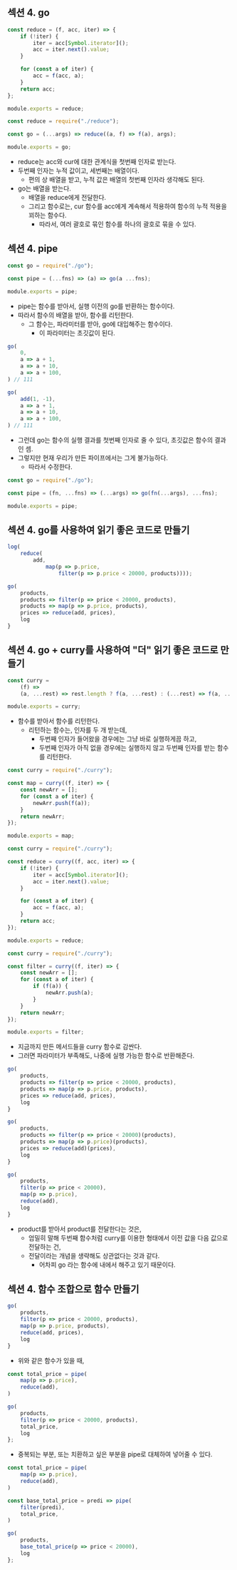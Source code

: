 ## 섹션 4. go

```jsx
const reduce = (f, acc, iter) => {
    if (!iter) {
        iter = acc[Symbol.iterator]();
        acc = iter.next().value;
    }

    for (const a of iter) {
        acc = f(acc, a);
    }
    return acc;
};

module.exports = reduce;
```

```jsx
const reduce = require("./reduce");

const go = (...args) => reduce((a, f) => f(a), args);

module.exports = go;
```

- reduce는 acc와 cur에 대한 관계식을 첫번째 인자로 받는다.
- 두번째 인자는 누적 값이고, 세번째는 배열이다.
    - 편의 상 배열을 받고, 누적 값은 배열의 첫번째 인자라 생각해도 된다.
- go는 배열을 받는다.
    - 배열을 reduce에게 전달한다.
    - 그리고 함수로는, cur 함수를 acc에게 계속해서 적용하여 함수의 누적 적용을 꾀하는 함수다.
        - 따라서, 여러 괄호로 묶인 함수를 하나의 괄호로 묶을 수 있다.

## 섹션 4. pipe

```jsx
const go = require("./go");

const pipe = (...fns) => (a) => go(a ...fns);

module.exports = pipe;
```

- pipe는 함수를 받아서, 실행 이전의 go를 반환하는 함수이다.
- 따라서 함수의 배열을 받아, 함수를 리턴한다.
    - 그 함수는, 파라미터를 받아, go에 대입해주는 함수이다.
        - 이 파라미터는 초깃값이 된다.

```jsx
go(
	0,
	a => a + 1,
	a => a + 10,
	a => a + 100,
) // 111
```

```jsx
go(
	add(1, -1),
	a => a + 1,
	a => a + 10,
	a => a + 100,
) // 111
```

- 그런데 go는 함수의 실행 결과를 첫번째 인자로 줄 수 있다, 초깃값은 함수의 결과인 셈.
- 그렇지만 현재 우리가 만든 파이프에서는 그게 불가능하다.
    - 따라서 수정한다.

```jsx
const go = require("./go");

const pipe = (fn, ...fns) => (...args) => go(fn(...args), ...fns);

module.exports = pipe;
```

## 섹션 4. go를 사용하여 읽기 좋은 코드로 만들기

```jsx
log(
	reduce(
		add,
			map(p => p.price,
				filter(p => p.price < 20000, products))));
```

```jsx
go(
	products,
	products => filter(p => price < 20000, products),
	products => map(p => p.price, products),
	prices => reduce(add, prices),
	log
}
```

## 섹션 4. go + curry를 사용하여 "더" 읽기 좋은 코드로 만들기

```jsx
const curry =
    (f) =>
    (a, ...rest) => rest.length ? f(a, ...rest) : (...rest) => f(a, ...rest);

module.exports = curry;
```

- 함수를 받아서 함수를 리턴한다.
    - 리턴하는 함수는, 인자를 두 개 받는데,
        - 두번째 인자가 들어왔을 경우에는 그냥 바로 실행하게끔 하고,
        - 두번째 인자가 아직 없을 경우에는 실행하지 않고 두번째 인자를 받는 함수를 리턴한다.

```jsx
const curry = require("./curry");

const map = curry((f, iter) => {
    const newArr = [];
    for (const a of iter) {
        newArr.push(f(a));
    }
    return newArr;
});

module.exports = map;
```

```jsx
const curry = require("./curry");

const reduce = curry((f, acc, iter) => {
    if (!iter) {
        iter = acc[Symbol.iterator]();
        acc = iter.next().value;
    }

    for (const a of iter) {
        acc = f(acc, a);
    }
    return acc;
});

module.exports = reduce;
```

```jsx
const curry = require("./curry");

const filter = curry((f, iter) => {
    const newArr = [];
    for (const a of iter) {
        if (f(a)) {
            newArr.push(a);
        }
    }
    return newArr;
});

module.exports = filter;
```

- 지금까지 만든 메서드들을 curry 함수로 감싼다.
- 그러면 파라미터가 부족해도, 나중에 실행 가능한 함수로 반환해준다.

```jsx
go(
	products,
	products => filter(p => price < 20000, products),
	products => map(p => p.price, products),
	prices => reduce(add, prices),
	log
}
```

```jsx
go(
	products,
	products => filter(p => price < 20000)(products),
	products => map(p => p.price)(products),
	prices => reduce(add)(prices),
	log
}
```

```jsx
go(
	products,
	filter(p => price < 20000),
	map(p => p.price),
	reduce(add),
	log
}
```

- product를 받아서 product를 전달한다는 것은,
    - 엄밀히 말해 두번째 함수처럼 curry를 이용한 형태에서 이전 값을 다음 값으로 전달하는 건,
    - 전달이라는 개념을 생략해도 상관없다는 것과 같다.
        - 어차피 go 라는 함수에 내에서 해주고 있기 때문이다.

## 섹션 4. 함수 조합으로 함수 만들기

```jsx
go(
	products,
	filter(p => price < 20000, products),
	map(p => p.price, products),
	reduce(add, prices),
	log
}
```

- 위와 같은 함수가 있을 때,

```jsx
const total_price = pipe(
	map(p => p.price),
	reduce(add),
)

go(
	products,
	filter(p => price < 20000, products),
	total_price,
	log
};
```

- 중복되는 부분, 또는 치환하고 싶은 부분을 pipe로 대체하여 넣어줄 수 있다.

```jsx
const total_price = pipe(
	map(p => p.price),
	reduce(add),
)

const base_total_price = predi => pipe(
	filter(predi),
	total_price,
)

go(
	products,
	base_total_price(p => price < 20000),
	log
};
```
